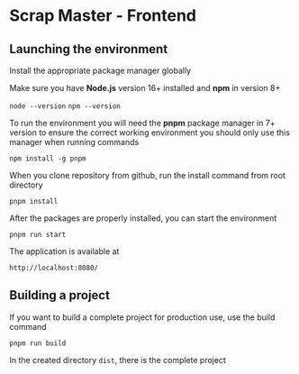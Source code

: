 # Scrap Master - Frontend


## Launching the environment

Install the appropriate package manager globally

Make sure you have **Node.js** version 16+ installed and **npm** in version 8+

`node --version`
`npm --version`

To run the environment you will need the **pnpm** package manager in 7+ version
to ensure the correct working environment you should only use this manager when 
running commands

`npm install -g pnpm`

When you clone repository from github, run the install command from root directory

`pnpm install`

After the packages are properly installed, you can start the environment

`pnpm run start`

The application is available at 

`http://localhost:8080/`


## Building a project

If you want to build a complete project for production use, use the build command

`pnpm run build`

In the created directory `dist`, there is the complete project

